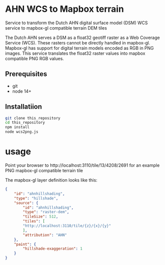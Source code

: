 # AHN WCS to Mapbox terrain

Service to transform the Dutch AHN digital surface model (DSM) WCS service to mapbox-gl compatible terrain DEM tiles

The Dutch AHN serves a DSM as a float32 geotiff raster as a Web Coverage Service (WCS). These rasters cannot be directly handled in mapbox-gl. Mapbox-gl has support for digital terrain models encoded as RGB in PNG images. This service translates the float32 raster values into mapbox compatible PNG RGB values.

## Prerequisites
* git
* node 14+

## Installatiion
```bash
git clone this_repository
cd this_repository
npm install
node wcs2png.js
```

# usage
Point your browser to http://localhost:3110/tile/13/4208/2691 for an example PNG mapbox-gl compatible terrain tile

The mapbox-gl layer definition looks like this:
```json
{
    "id": "ahnhillshading",
    "type": "hillshade",
    "source": {
        "id": "ahnhillshading",
        "type": "raster-dem",
        "tileSize": 512,
        "tiles": [
        "http://localhost:3110/tile/{z}/{x}/{y}"
        ],
        "attribution": "AHN"
    },
    "paint": {
        "hillshade-exaggeration": 1
    }
}
```


